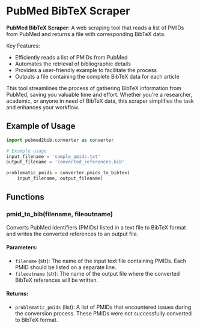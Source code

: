 # PubMed BibTeX Scraper

**PubMed BibTeX Scraper**: A web scraping tool that reads a list of PMIDs from PubMed and returns a file with corresponding BibTeX data.

Key Features:

* Efficiently reads a list of PMIDs from PubMed
* Automates the retrieval of bibliographic details
* Provides a user-friendly example to facilitate the process
* Outputs a file containing the complete BibTeX data for each article

This tool streamlines the process of gathering BibTeX information from PubMed, saving you valuable time and effort. Whether you're a researcher, academic, or anyone in need of BibTeX data, this scraper simplifies the task and enhances your workflow.

## Example of Usage

```python
import pubmed2bib.converter as converter

# Example usage
input_filename = 'sample_pmids.txt'
output_filename = 'converted_references.bib'

problematic_pmids = converter.pmids_to_bibtex(
    input_filename, output_filename)
```

## Functions

### pmid_to_bib(filename, fileoutname)

Converts PubMed identifiers (PMIDs) listed in a text file to BibTeX format and writes the converted references to an output file.

#### Parameters:

* `filename` (str): The name of the input text file containing PMIDs. Each PMID should be listed on a separate line.
* `fileoutname` (str): The name of the output file where the converted BibTeX references will be written.

#### Returns:

* `problematic_pmids` (list): A list of PMIDs that encountered issues during the conversion process. These PMIDs were not successfully converted to BibTeX format.
